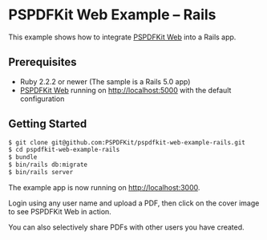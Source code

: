 PSPDFKit Web Example – Rails
============================

This example shows how to integrate [PSPDFKit Web](https://pspdfkit.com/web/) into a Rails app.

## Prerequisites

* Ruby 2.2.2 or newer (The sample is a Rails 5.0 app)
* [PSPDFKit Web](https://pspdfkit.com/web/) running on [http://localhost:5000](http://localhost:5000) with the default configuration

## Getting Started

```sh
$ git clone git@github.com:PSPDFKit/pspdfkit-web-example-rails.git
$ cd pspdfkit-web-example-rails
$ bundle
$ bin/rails db:migrate
$ bin/rails server
```

The example app is now running on [http://localhost:3000](http://localhost:3000).

Login using any user name and upload a PDF, then click on the cover image to see PSPDFKit Web in action.

You can also selectively share PDFs with other users you have created.
